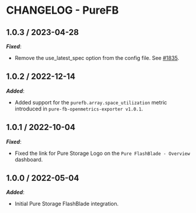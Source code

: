 # CHANGELOG - PureFB

## 1.0.3 / 2023-04-28

***Fixed***: 

* Remove the use_latest_spec option from the config file. See [#1835](https://github.com/DataDog/integrations-extras/pull/1835).

## 1.0.2 / 2022-12-14

***Added***: 

* Added support for the `purefb.array.space_utilization` metric introduced in `pure-fb-openmetrics-exporter v1.0.1`.

## 1.0.1 / 2022-10-04

***Fixed***: 

* Fixed the link for Pure Storage Logo on the `Pure FlashBlade - Overview` dashboard.

## 1.0.0 / 2022-05-04

***Added***: 

* Initial Pure Storage FlashBlade integration.
